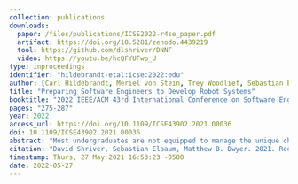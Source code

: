 ```yaml
---
collection: publications
downloads:
  paper: /files/publications/ICSE2022-r4se_paper.pdf
  artifact: https://doi.org/10.5281/zenodo.4439219
  tool: https://github.com/dlshriver/DNNF
  video: https://youtu.be/hcQFYUFwp_U
type: inproceedings
identifier: "hildebrandt-etal:icse:2022:edu"
author: [Carl Hildebrandt, Meriel von Stein, Trey Woodlief, Sebastian Elbaum]
title: "Preparing Software Engineers to Develop Robot Systems"
booktitle: "2022 IEEE/ACM 43rd International Conference on Software Engineering (ICSE)"
pages: "275-287"
year: 2022
access_url: https://doi.org/10.1109/ICSE43902.2021.00036
doi: 10.1109/ICSE43902.2021.00036
abstract: "Most undergraduates are not equipped to manage the unique challenges in developing software for modern robots, despite rapid expansion of the field. We here introduce a course we have designed and delivered to better prepare students to develop software for robot systems. It emphasizes the distinctive challenges of software development for robots paired with related software engineering techniques, it provides many opportunities for experiential learning across both disciplines, and it lowers the barriers for learning how to build robotic systems. "
citation: "David Shriver, Sebastian Elbaum, Matthew B. Dwyer. 2021. Reducing DNN Properties to Enable Falsification with Adversarial Attacks. In <i>2021 IEEE/ACM 43rd International Conference on Software Engineering (ICSE)</i>. 275-287. https://doi.org/10.1109/ICSE43902.2021.00036"
timestamp: Thurs, 27 May 2021 16:53:23 -0500
date: 2022-05-27
---
```

